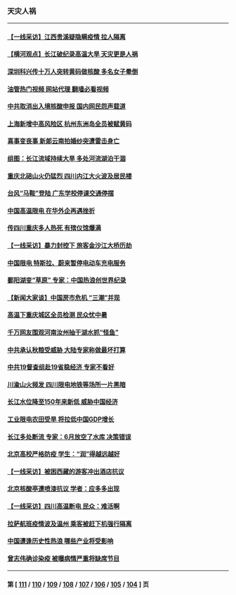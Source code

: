 ### 天灾人祸
---
#### [【一线采访】江西贵溪疑隐瞒疫情 拉人隔离](../../pages/ncid280/n13810329.md?08261645) 
#### [【横河观点】长江破纪录高温大旱 天灾更是人祸](../../pages/ncid280/n13810280.md?08261645) 
#### [深圳科兴传十万人突转黄码做核酸 多名女子晕倒](../../pages/ncid280/n13810082.md?08261645) 
#### [油管热门视频 网站代理 翻墙必看视频](http://209.222.30.114:81/youtube.html?08261645)
#### [中共取消出入境核酸申报 国内网民怨声载道](../../pages/ncid280/n13810120.md?08261645) 
#### [上海新增中高风险区 杭州东洲岛全员被赋黄码](../../pages/ncid280/n13809718.md?08261645) 
#### [喜事变丧事 新郞云南拍婚纱突遭雷击身亡](../../pages/ncid280/n13809786.md?08261645) 
#### [组图：长江流域持续大旱 多处河流湖泊干涸](../../pages/ncid280/n13809754.md?08261645) 
#### [重庆北碚山火仍猛烈 四川内江大火波及居民楼](../../pages/ncid280/n13809556.md?08261645) 
#### [台风“马鞍”登陆 广东学校停课交通停摆](../../pages/ncid280/n13809483.md?08261645) 
#### [中国高温限电 在华外企再遇挫折](../../pages/ncid280/n13809436.md?08261645) 
#### [传四川重庆多人热死 有殡仪馆爆满](../../pages/ncid280/n13809234.md?08261645) 
#### [【一线采访】暴力封控下 旅客金沙江大桥历劫](../../pages/ncid280/n13809041.md?08261645) 
#### [中国限电 特斯拉、蔚来暂停电动车充电服务](../../pages/ncid280/n13809217.md?08261645) 
#### [鄱阳湖变“草原” 专家：中国热浪创世界纪录](../../pages/ncid280/n13809177.md?08261645) 
#### [【新闻大家谈】中国房市危机 “三潮”并现](../../pages/ncid280/n13809173.md?08261645) 
#### [高温下重庆城区全员检测 民众忧中暑](../../pages/ncid280/n13809018.md?08261645) 
#### [千万网友围观河南汝州抽干湖水抓“怪鱼”](../../pages/ncid280/n13809037.md?08261645) 
#### [中共承认秋粮受威胁 大陆专家称做最坏打算](../../pages/ncid280/n13808903.md?08261645) 
#### [中共19督查组赴19省稳经济 专家不看好](../../pages/ncid280/n13809003.md?08261645) 
#### [川渝山火频发 四川限电地铁等场所一片黑暗](../../pages/ncid280/n13808981.md?08261645) 
#### [长江水位降至150年来新低 威胁中国经济](../../pages/ncid280/n13808965.md?08261645) 
#### [工业限电农田受旱 将拉低中国GDP增长](../../pages/ncid280/n13808899.md?08261645) 
#### [长江多处断流 专家：6月放空了水库 决策错误](../../pages/ncid280/n13808766.md?08261645) 
#### [北京高校严格防疫 学生：“润”得越远越好](../../pages/ncid280/n13808548.md?08261645) 
#### [【一线采访】被困西藏的游客冲出酒店抗议](../../pages/ncid280/n13807695.md?08261645) 
#### [北京核酸亭遭喷漆抗议 学者：应多多出现](../../pages/ncid280/n13808352.md?08261645) 
#### [【一线采访】四川高温断电 民众：难活啊](../../pages/ncid280/n13808249.md?08261645) 
#### [拉萨航班疫情波及温州 乘客被赶下机强行隔离](../../pages/ncid280/n13808174.md?08261645) 
#### [中国遭逢历史性热浪 哪些产业将受影响](../../pages/ncid280/n13808143.md?08261645) 
#### [曾志伟确诊染疫 被曝病情严重将缺席节目](../../pages/ncid280/n13807917.md?08261645) 

---
#### 第 [ [111](./111.md?08261645) / [110](./110.md?08261645) / [109](./109.md?08261645) / [108](./108.md?08261645) / [107](./107.md?08261645) / [106](./106.md?08261645) / [105](./105.md?08261645) / [104](./104.md?08261645) ] 页
